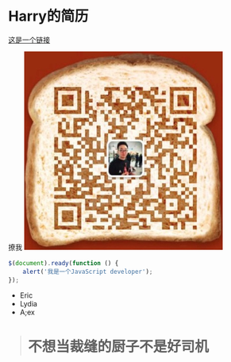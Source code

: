 # Harry的简历

[这是一个链接](https://harrydu2014.github.io/harrysCV/)

撩我
![撩我](/app/images/wechat.png)


```javascript
$(document).ready(function () {
    alert('我是一个JavaScript developer');
});
```
* Eric
* Lydia
* A;ex



> # 不想当裁缝的厨子不是好司机
